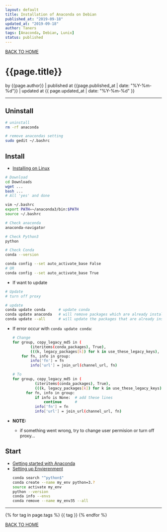 ```yaml
---
layout: default
title: Installation of Anaconda on Debian
published_at: "2019-09-18"
updated_at: "2019-09-18"
author: Taners
tags: [Anaconda, Debian, Lunix]
status: published
---
```



[BACK TO HOME](https://tane-rs.github.io)

# {{page.title}}

by {{page.author}} |
published at {{page.published_at | date: "%Y-%m-%d"}} |
updated at {{ page.updated_at | date: "%Y-%m-%d" }}

---
##  Uninstall
```bash
# uninstall
rm -rf anaconda

# remove anacondas setting
sudo gedit ~/.bashrc
```

## Install
- [Installing on Linux](https://docs.anaconda.com/anaconda/install/linux/)

```bash
# Download
cd Downloads 
wget ...
bash ...
# All 'yes' and done

vim ~/.bashrc
export PATH=~/anaconda3/bin:$PATH
source ~/.bashrc

# Check anaconda
anaconda-navigator

# Check Python3
python

# Check Conda
conda --version
```

```bash
conda config --set auto_activate_base False
# OR
conda config --set auto_activate_base True
```

- If want to update
```bash
# Update 
# turn off proxy

# update
conda update conda      # update conda
conda update anaconda   # will remove packages which are already installed and install whole new version
conda update --all      # will update the packages that are already installed
```

- If error occur with `conda update conda`:

  ```bash
  # Change
  for group, copy_legacy_md5 in (
          (iteritems(conda_packages), True),
          (((k, legacy_packages[k]) for k in use_these_legacy_keys), False)):
      for fn, info in group:
          info['fn'] = fn
          info['url'] = join_url(channel_url, fn)

  # To
  for group, copy_legacy_md5 in (
            (iteritems(conda_packages), True),
            (((k, legacy_packages[k]) for k in use_these_legacy_keys), False)):
        for fn, info in group:
            if info is None:  # add these lines
                continue      # 
            info['fn'] = fn
            info['url'] = join_url(channel_url, fn)
  ```

- **NOTE:** 
    - if something went wrong, try to change user permision or turn off proxy...

## Start
- [Getting started with Anaconda](https://docs.anaconda.com/anaconda/user-guide/getting-started/#open-nav-lin)
- [Setting up Envierenment](https://www.digitalocean.com/community/tutorials/how-to-install-the-anaconda-python-distribution-on-ubuntu-16-04#setting-up-anaconda-environments)
  ```bash
  conda search "^python$"
  conda create --name my_env python=3.?
  source activate my_env
  python --version
  conda info --envs
  conda remove --name my_env35 --all
  ```
---
{% for tag in page.tags %}
  {{ tag }}
{% endfor %}

[BACK TO HOME](https://tane-rs.github.io)



